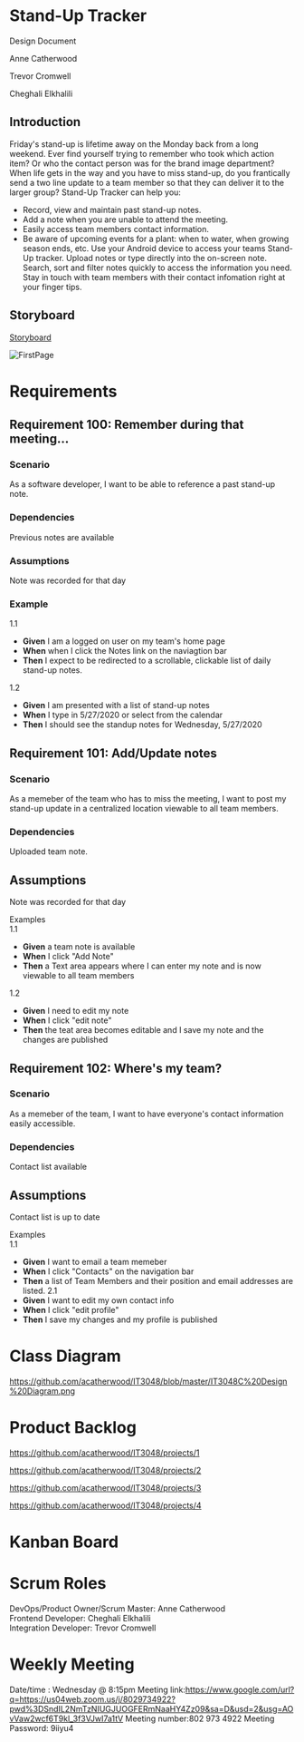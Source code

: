 # Stand-Up Tracker

Design Document

Anne Catherwood

Trevor Cromwell

Cheghali Elkhalili

## Introduction  

Friday's stand-up is lifetime away on the Monday back from a long weekend. Ever find yourself trying to remember who took which action item? Or who the contact person was for the brand image department? 
When life gets in the way and you have to miss stand-up, do you frantically send a two line update to a team member so that they can deliver it to the larger group? Stand-Up Tracker can help you:
-	Record, view and maintain past stand-up notes.
-	Add a note when you are unable to attend the meeting.
-	Easily access team members contact information.
-	Be aware of upcoming events for a plant: when to water, when growing season ends, etc.
Use your Android device to access your teams Stand-Up tracker. Upload notes or type directly into the on-screen note. Search, sort and filter notes quickly to access the information you need. Stay in touch with team members with their contact infomation right at your finger tips. 


## Storyboard

[Storyboard](https://github.com/acatherwood/IT3048/blob/master/Group_Project_Storyboard.pptx)

![FirstPage](https://user-images.githubusercontent.com/65705891/83110000-6052df00-a090-11ea-9525-fdad4cce17c6.JPG)



# Requirements

## Requirement 100: Remember during that meeting...

### Scenario  

As a software developer, I want to be able to reference a past stand-up note.

### Dependencies  

Previous notes are available

### Assumptions

Note was recorded for that day


### Example  

1.1
-  **Given** I am a logged on user on my team's home page
-  **When** when I click the Notes link on the naviagtion bar  
-  **Then** I expect to be redirected to a scrollable, clickable list of daily stand-up notes.   

1.2
- **Given** I am presented with a list of stand-up notes  
- **When** I type in 5/27/2020 or select from the calendar  
- **Then** I should see the standup notes for Wednesday, 5/27/2020 


## Requirement 101: Add/Update notes

### Scenario

As a memeber of the team who has to miss the meeting, I want to post my stand-up update in a centralized location viewable to all team members. 

### Dependencies
Uploaded team note.

## Assumptions  

Note was recorded for that day 

Examples  
1.1 
- **Given** a team note is available 
- **When** I click "Add Note" 
- **Then**  a Text area appears where I can enter my note and is now viewable to all team members

1.2
- **Given** I need to edit my note
- **When**  I click "edit note" 
- **Then**  the teat area becomes editable and I save my note and the changes are published

## Requirement 102: Where's my team?

### Scenario

As a memeber of the team, I want to have everyone's contact information easily accessible.

### Dependencies
Contact list available

## Assumptions  

Contact list is up to date

Examples  
1.1  
- **Given** I want to email a team memeber
- **When**  I click "Contacts" on the navigation bar 
- **Then**  a list of Team Members and their position and email addresses are listed.
2.1
- **Given** I want to edit my own contact info
- **When**  I click "edit profile" 
- **Then**  I save my changes and my profile is published

# Class Diagram

https://github.com/acatherwood/IT3048/blob/master/IT3048C%20Design%20Diagram.png

# Product Backlog

https://github.com/acatherwood/IT3048/projects/1

https://github.com/acatherwood/IT3048/projects/2

https://github.com/acatherwood/IT3048/projects/3

https://github.com/acatherwood/IT3048/projects/4

# Kanban Board

# Scrum Roles

DevOps/Product Owner/Scrum Master: Anne Catherwood  
Frontend Developer: Cheghali Elkhalili  
Integration Developer: Trevor Cromwell


# Weekly Meeting

Date/time : Wednesday @ 8:15pm
Meeting link:https://www.google.com/url?q=https://us04web.zoom.us/j/8029734922?pwd%3DSndIL2NmTzNIUGJUOGFERmNaaHY4Zz09&sa=D&usd=2&usg=AOvVaw2wcf6T9kl_3f3VJwI7a1tV
Meeting number:802 973 4922
Meeting Password: 9iiyu4

